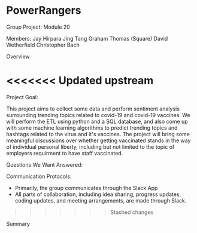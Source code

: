 # PowerRangers
Group Project: Module 20 


Members:
Jay Hirpara
Jing Tang
Graham Thomas (Square)
David Wetherfield
Christopher Bach


Overview


<<<<<<< Updated upstream
=======
Project Goal:

This project aims to collect some data and perform sentiment analysis surrounding trending topics related to covid-19 and covid-19 vaccines. We will perform the ETL using python and a SQL database, and also come up with some machine learning algorithms to predict trending topics and hashtags related to the virus and it's vaccines.  The project will bring some meaningful discussions over whether getting vaccinated stands in the way of individual personal liberty, including but not limited to the topic of employers requirment to have staff vaccinated.

Questions We Want Answered:

Communication Protocols:
- Primarily, the group communicates through the Slack App
- All parts of collaboration, including idea sharing, progress updates, coding updates, and meeting arrangements, are made through Slack.



>>>>>>> Stashed changes






Summary
